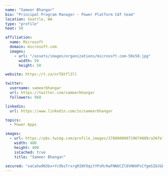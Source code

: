 ```yaml
---
name: "Sameer Bhangar"
bio: "Principal Program Manager - Power Platform CAT team"
location: Seattle, WA
type: "profile"
heat: 50

affiliation:
  name: Microsoft
  domain: microsoft.com
  images:
    - url: "/assets/images/organizations/microsoft.com-50x50.jpg"
      width: 50
      height: 50

website: https://t.co/nrTQtfl3ll

twitter:
  username: sameerbhangar
  url: https://twitter.com/sameerbhangar
  followers: 960

linkedin:
  url: https://www.linkedin.com/in/sameerbhangar

topics:
  - Power Apps

images:
  - url: https://pbs.twimg.com/profile_images/378800000719674009/a36fe7ddfab1778b76e5793772e43798_400x400.jpeg
    width: 400
    height: 400
    isCached: true
    title: "Sameer Bhangar"

secured: "xaCahw9N3bx+Yc9bsTrxrgRINYOqitYPxM/KwFNNUCZl8VHKHPsCfgmSIDJGBsozdLgANNmIaYEwCFVCbctQ7t53yquFE4OufAsvoy8RLmp9v3Weay0Q9bNnkX4NdnRj/xdOPoCczoqvTJm1wPVcdhyxbiDIUJrU0HNcpb2Rpz+I2fYYK7qMrfdCISGcssN+mxdjziXBlehIZvOwsp0HBNM1VWf4S1spwCJoJqEob5Wk4Wd4DcyeL7wg4im9rfTLVZwgatvqH5cqM7ptEuDYQzFcDniu549NlBotRxV5ZtF1yxv1rMQPtU5TBHaINej/DGN1DEW1op90QJqL6OtPH0nRs14tFKD7vp/0n0nqfZAXPuS+v4X8FsFU4Ep2By/Eqy8B7ii5KTEYX4ty67fezQ==;Myut0cz8VyXudfDwOx3qhg=="
---
```


